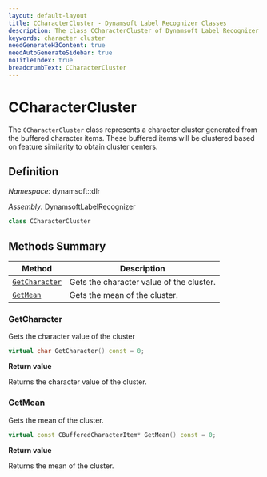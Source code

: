 ```yaml
---
layout: default-layout
title: CCharacterCluster - Dynamsoft Label Recognizer Classes
description: The class CCharacterCluster of Dynamsoft Label Recognizer represents a character cluster.
keywords: character cluster
needGenerateH3Content: true
needAutoGenerateSidebar: true
noTitleIndex: true
breadcrumbText: CCharacterCluster
---
```


# CCharacterCluster

The `CCharacterCluster` class represents a character cluster generated from the buffered character items. These buffered items will be clustered based on feature similarity to obtain cluster centers.

## Definition

*Namespace:* dynamsoft::dlr

*Assembly:* DynamsoftLabelRecognizer

```cpp
class CCharacterCluster
```

## Methods Summary

| Method               | Description |
|----------------------|-------------|
| [`GetCharacter`](#getcharacter) | Gets the character value of the cluster. |
| [`GetMean`](#getmean) | Gets the mean of the cluster. |

### GetCharacter

Gets the character value of the cluster

```cpp
virtual char GetCharacter() const = 0;
```

**Return value**

Returns the character value of the cluster.

### GetMean

Gets the mean of the cluster.

```cpp
virtual const CBufferedCharacterItem* GetMean() const = 0;
```

**Return value**

Returns the mean of the cluster.
